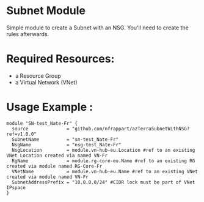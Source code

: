 # Subnet Module
Simple module to create a Subnet with an NSG. You'll need to create the rules afterwards.

# Required Resources:
- a Resource Group
- a Virtual Network (VNet)

# Usage Example :

```hcl
module "SN-test_Nate-Fr" {
  source              = "github.com/nfrappart/azTerraSubnetWithNSG?ref=v1.0.0"
  SubnetName          = "sn-test_Nate-Fr"
  NsgName             = "nsg-test_Nate-Fr"
  NsgLocation         = module.vn-hub-eu.Location #ref to an existing VNet Location created via named VN-Fr 
  RgName              = module.rg-core-eu.Name #ref to an existing RG created via module named RG-Core-Fr
  VNetName            = module.vn-hub-eu.Name #ref to an existing VNet created via module named VN-Fr 
  SubnetAddressPrefix = "10.0.0.0/24" #CIDR lock must be part of VNet IPspace
}
```
